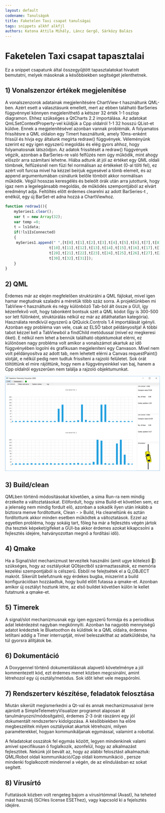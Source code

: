 ```yaml
---
layout: default
codename: Tanulságok
title: Faketelen Taxi csapat tanulságai
tags: snippets alkhf alkfjl
authors: Katona Attila Mihály, Láncz Gergő, Sárközy Balázs
---
```


# Faketelen Taxi csapat tapasztalai

Ez a snippet csapatunk által összegyűjtött tapasztalatokat hivatott bemutatni, melyek másoknak a későbbiekben segítséget jelenthetnek.

## 1) Vonalszenzor értékek megjelenítése

A vonalszenzorok adatainak megjelenítésére ChartView-t használtunk QML-ben.  Azért esett a választásunk emellett, mert az ebben 
található BarSeries függvénnyel könnyen megjeleníthető a kétszer 32 érték 1-1 oszlop diagramon. Ehhez szükséges a QtCharts 2.2 
importálása. Az adatokat QmLSetContextProperty-vel küldjük a Cpp oldalról 1-1 32 hosszú QList-et küldve. Ennek a megjelenítésével 
azonban vannak problémák. A folyamatos frissítésre a QML oldalon egy Timert használtunk, amely 10ms-enként frissül és hívja egy általunk 
megírta redraw() függvények. Véleményünk szerint ez egy igen egyszerű megoldás és elég gyors ahhoz, hogy folyamatosnak látszódjon. Az 
adatok frissítését a redraw() függvények végzik, azonban a BarSeries-re való felfűzés nem úgy működik, mint ahogy először arra számítani 
lehetne. Hiába adtunk át jól az értéket egy QML oldali tömbnek, felfűzésnél nem fűzi fel normálisan az értékeket (0-al tölti fel), ez 
azért volt furcsa mivel ha kézzel beírjuk egyesével a tömb elemeit, és az append argumentumában csinálunk belőle tömböt akkor normálisan 
működik. Végül hosszas keresgélés és beleölt órák után arra jutottunk, hogy igaz nem a legelegánsabb megoldás, de működés szempontjából 
az elvárt eredményt adja. Feltöltés előtt érdemes clearelni az adott BarSeries-t , enélkül, egy  új BarSet-et adna hozzá a ChartViewhoz.

```javascript
function redraw1(){
    mySeries1.clear();
    var t = new Array(32);
    var temp =0;
    t = ls1data;
    if(!ls1IsConnected) 
    {
   	 mySeries1.append(" ",[t[0],t[1],t[2],t[3],t[4],t[5],t[6],t[7],t[8],t[9],
                    t[10],t[11],t[12],t[13],t[14],t[15],t[16],t[17],t[18],t[19],
                    t[20],t[21],t[22],t[23],t[24],t[25],t[26],t[27],t[28],t[29],
                    t[30],t[32],t[31]]);
    }
}
```

## 2) QML

Érdemes már az elején megfelelően struktúrálni a QML fájlokat, mivel igen hamar megtudnak szaladni a méretük több száz sorra.  A
projektünkben mi TabView-t használtunk és négy különböző Tab-ból ált össze a GUI, így kézenfekvő volt, hogy tabonként bontsuk szét a QML
kódot (Így is 300-500 sor lett fülönként, struktúrálás nélkül ez már az átláthatatlan kategória). Használata rendkívül egyszerű a 
QtQuick.Controls 1.4 importálását igényli. Azonban egy probléma van vele, csak az ELSŐ tabot példányosítja! A többi tabot kézzel kell a 
TabViewból a findChild metódussal (mivel ez megkeresi őket). E nélkül nem lehet a bennük található objektumokat elérni, ez különösen 
nagy probléma volt amikor a vonalszámot akartuk az idő függvényében logolni és grafikusan megjeleníteni egy Canvason. Mivel nem volt 
példányosítva az adott tab, nem lehetett elérni a Canvas requestPaint() slotját, e nélkül pedig nem tudtuk frissíteni a rajzoló 
felületet. Sok órát töltöttünk el mire rájöttünk, hogy nem a függvényeinkkel van baj, hanem a Cpp oldalról egyszerűen nem találja a 
rajzoló objektumunkat.

![A vonalszenzor fül](images/25317269_10215672667317981_2054257522_o.png "A vonalszenzor fül")

## 3) Build/clean

QMLben történő módosításokat követően, a sima Run-ra nem mindig érzékelte a változtatásokat. Előfordult, hogy sima Build-et követően 
sem, ez a jelenség nem mindig fordult elő, azonban a sokadik ilyen után inkább a biztosra menve fordítottunk, Clean - > Build, Ha 
cleaneltünk és aztán fordítottunk akkor minden esetben működtek a változtatások. Ezzel az egyetlen probléma, hogy sokáig tart, főleg ha 
már a fejlesztés végén jártok (ha tesztek képeket/gifeket a GUI-ba akkor érdemes azokat kikapcsolni a fejlesztés idejére, hatványozottan 
megnő a fordítási idő).

## 4) Qmake

Ha a Signal/slot mechanizmust tervezitek használni (amit ugye kötelező  ) szükséges, hogy az osztályokat QObjectből származtassátok, ez 
memória kezelési szempontjából is célszerű.  Ebből ne felejtsétek el a Q_OBJECT makrót. Sikerült belefutnunk egy érdekes bugba, 
miszerint a build konfigurációban hozzáadtuk, hogy build előtt futassa a qmake-et.  Azonban amikor új osztályt hoztunk létre, az első 
buildet követően külön le kellet futatnunk a qmake-et.

## 5) Timerek


A signal/slot mechanizmusnak egy igen egyszerű formája és a periodikus adat lekérdezést nagyban megkönnyíti. Azonban ha nagyobb 
mennyiségű adatot krédeztek le Bluetoothon és külditek le a QML oldalra, érdemes letiltani addig a Timer interruptját, mivel 
beleszakíthat az adatküldésbe, ha túl gyorsra állítjátok be.

## 6) Dokumentáció

A Doxygennel történő dokumentálásnak alapvető követelménye a jól kommentezett kód, ezt érdemes menet közben megcsinálni, amint 
létrehozol egy új osztály/metódus. Sok időt lehet vele megspórolni.

## 7) Rendszerterv készítése, feladatok felosztása

Miután sikerült megismerkedni a Qt-val és annak mechanizmusaival (erre ajánlott a SimpleTelemetryVisualizer programot alaposan át 
tanulmányozni/módosítgatni), érdemes 2-3 órát rászánni egy jól dokumentált rendszerterv kidolgozása. A későbbiekben ha előre 
megbeszélitek milyen osztályokat akartok létrehozni, milyen paraméterekkel, hogyan kommunikáljanak egymással, valamint a robottal. 

A feladatokat osszátok fel egymás között, legyen mindenkinek valami amivel specifikusan ő foglalkozik, azonfelül, hogy az alkalmazást 
fejlesztitek. Nekünk jól bevált az, hogy az alábbi felosztást alkalmaztuk:  QML/Robot oldali kommunikáció/Cpp oldali kommunikáció , 
persze mindenki foglalkozott mindennel a végén, de az elindulásban ez sokat segített. 

## 8) Vírusírtó

Futtatások közben volt rengeteg bajom a vírusírtómmal (Avast), ha teheted mást használj (SCHes license ESEThez), vagy kapcsold ki a fejelsztés idejére.
